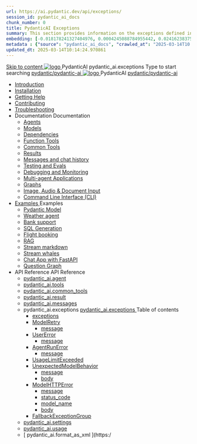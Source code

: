 ```yaml
---
url: https://ai.pydantic.dev/api/exceptions/
session_id: pydantic_ai_docs
chunk_number: 0
title: PydanticAI Exceptions
summary: This section provides information on the exceptions defined in the PydanticAI library, including how to handle and raise these exceptions effectively.
embedding: [-0.018178241327404976, 0.0004245088784955442, 0.024162383750081062, -0.0021205595694482327, -0.001301974174566567, 0.013506659306585789, -0.035283852368593216, 0.019363779574632645, 0.01510148961097002, 0.005924159195274115, -0.022652234882116318, -0.09506881982088089, -0.023682523518800735, -0.010507531464099884, 0.0030273545999079943, 0.003149084048345685, -0.015157943591475487, 0.023470818996429443, 0.0020693980623036623, 0.047280363738536835, 0.05583317205309868, 0.012201156467199326, 0.002127616433426738, 0.027747223153710365, 0.0003817272081505507, -1.8882374206441455e-05, 0.01415588241070509, 0.035876624286174774, 0.0001909738639369607, -0.035142719745635986, 0.02529146708548069, -0.0270274318754673, -0.042171262204647064, -0.010549872182309628, 0.017613699659705162, 0.00764953950420022, 0.01279392559081316, 0.012906833551824093, -0.015369647182524204, 0.01184831839054823, 0.03302568569779396, -0.055409763008356094, 0.04135267809033394, 0.026745161041617393, -0.08485060930252075, 0.03198128566145897, 0.024755151942372322, 0.02533380687236786, -0.009484300389885902, -0.023527273908257484, -0.060293048620224, 0.011269663460552692, -0.027352044358849525, 0.005832421127706766, -0.017190294340252876, -0.007095583248883486, -0.025446714833378792, 0.024486994370818138, -0.008235251531004906, -0.04894576221704483, 0.015440214425325394, -0.011996510438621044, -0.025474943220615387, 0.034098315984010696, -0.03432413190603256, -0.00398001866415143, -0.04502219706773758, 0.011862431652843952, -0.0740678682923317, -0.010662781074643135, 0.014169995673000813, 0.026166506111621857, -0.030823975801467896, -0.05967205390334129, -0.00850340910255909, -0.02746495231986046, 0.043215665966272354, 0.10116586834192276, -0.007677766494452953, -0.064244844019413, -0.00672157434746623, 0.03505803644657135, -0.030033616349101067, 0.01249754149466753, -0.01903916709125042, -0.013795986771583557, -0.0429333932697773, 0.005098517052829266, -0.001840053009800613, -0.049961935728788376, -0.021142086014151573, -0.0008388736168853939, -0.017514904960989952, 0.006594552192837, 0.08592323958873749, -0.006696875672787428, 0.012857436202466488, -0.007621312513947487, 0.021890103816986084, 0.016188232228159904, 0.020492862910032272, -0.03793720155954361, -0.05569203570485115, 0.05236123874783516, 0.025573737919330597, -0.032997459173202515, 0.006587495561689138, -0.024388199672102928, -0.013986519537866116, -0.0013778344728052616, -0.08857658505439758, -0.0015780703397467732, -0.04457056522369385, 0.024275291711091995, -0.09185092896223068, -0.00607587955892086, -0.011784806847572327, 0.018954485654830933, 0.015807166695594788, -0.02910212241113186, -0.02643466368317604, 0.006400491110980511, 0.03412654250860214, 0.006100578233599663, 0.021184425801038742, 0.003814184572547674, -0.006841539405286312, -0.03689279779791832, -0.06379320472478867, -0.027930699288845062, 0.033844273537397385, 0.01500269491225481, 0.0337313637137413, -0.010084125213325024, -0.006012368947267532, -0.01435347180813551, -0.018107673153281212, -0.003796542761847377, -0.0409574992954731, 0.007003845181316137, 0.03500158339738846, -0.012539882212877274, 0.0008106465684249997, 0.03065461292862892, -0.020704565569758415, 0.019307324662804604, -0.020662225782871246, -0.02300507202744484, -0.022934505715966225, 0.02375308983027935, 0.029186803847551346, 0.029723118990659714, -0.03184014931321144, -0.03277164325118065, -0.042030125856399536, 0.007924753241240978, 0.011290833353996277, 0.03940500691533089, 0.020549315959215164, -0.056058987975120544, -0.037513792514801025, 0.06678527593612671, -0.031106246635317802, -0.009561924263834953, -0.030315887182950974, -0.012222327291965485, -0.035876624286174774, -0.016936250030994415, -0.04756263643503189, -0.06644655764102936, -0.0021928914356976748, -0.015411987900733948, -0.020690452307462692, -0.0011917122174054384, 0.024331746622920036, -0.029666664078831673, -0.024670470505952835, -0.02929971180856228, -0.017176181077957153, -0.056567076593637466, -0.028142401948571205, 0.009533697739243507, -0.0347193107008934, -0.02410592883825302, -0.011347287334501743, -0.0370057076215744, 0.008750395849347115, 0.021650172770023346, -0.012038851156830788, 0.05250237509608269, 0.021311447024345398, 0.01925087161362171, 0.04592546448111534, 0.02375308983027935, 0.032997459173202515, -0.030428795143961906, 0.024825720116496086, -0.01666809245944023, 0.009667775593698025, 0.01953314244747162, 0.0024240007624030113, -0.005645416676998138, 0.05292578041553497, 0.01324555929750204, 0.0009817732498049736, -0.04200189933180809, 0.006838011089712381, 0.03353377431631088, -0.028932759538292885, -0.025107990950345993, 0.03246114403009415, -0.07135806977748871, 0.02961021102964878, -0.017190294340252876, -0.00902561005204916, 0.018361717462539673, -0.05910751223564148, -0.017020931467413902, -0.008764509111642838, 0.042368851602077484, -0.03271519020199776, 0.07813256978988647, 0.019264984875917435, -0.0023746034130454063, 0.006442831829190254, -0.002554550999775529, 0.03946146368980408, -0.05876878648996353, 0.003831826616078615, 0.03960259631276131, 0.009427845478057861, 0.015567236579954624, -0.00912440475076437, -0.014289961196482182, 0.03378782048821449, -0.06644655764102936, 0.022878050804138184, 0.01661163941025734, 0.016639865934848785, 0.004195250105112791, 0.016625752672553062, 0.002743319608271122, -0.0004013538418803364, 0.04270757734775543, 0.005744211375713348, 0.009780684486031532, -0.004022359382361174, -0.05583317205309868, 0.013492546044290066, 0.03644116595387459, 0.07113225013017654, -0.006252299062907696, 0.015115602873265743, -0.012342291884124279, -0.0036659925244748592, -0.006785084959119558, -0.0044387090019881725, -0.00597708486020565, -0.038106560707092285, 0.00838344357907772, -0.014762764796614647, 0.02708388678729534, -0.011869488283991814, 0.0032355294097214937, -0.017119726166129112, -0.03946146368980408, -0.007607198785990477, 0.008355217054486275, -0.040534090250730515, -0.04592546448111534, 0.03579194098711014, 0.027253249660134315, 0.05117570236325264, -0.016484616324305534, -0.0596156008541584, 0.018658101558685303, 0.0019106207182630897, 0.02440231293439865, 0.006912107113748789, -0.0012711008312180638, 0.002150550950318575, 0.0028138873167335987, 0.03347732126712799, 0.013097366318106651, 0.006047652568668127, 0.04358261823654175, 0.016032982617616653, -0.026011256501078606, -0.010281715542078018, -0.02826942317187786, 0.01175658032298088, -0.005825364496558905, 0.021382015198469162, -0.03793720155954361, 0.026166506111621857, 0.002000594511628151, 0.06317221373319626, 0.02306152693927288, 0.0429333932697773, -0.02215825952589512, 0.04468347132205963, 0.006841539405286312, -0.032856326550245285, -0.034634631127119064, -0.0029409092385321856, 0.011834205128252506, -0.00987242255359888, -0.013781873509287834, 0.06593846529722214, -0.020295273512601852, -0.008863303810358047, 0.014508720487356186, -0.029017440974712372, -0.03435236215591431, -0.011227322742342949, -0.04363907128572464, 0.04736504703760147, -0.02890453301370144, 0.05445004254579544, -0.014198223128914833, -0.044655244797468185, -0.032856326550245285, 0.007974150590598583, 0.03336441144347191, -0.053829047828912735, -0.002401066245511174, 0.022003011777997017, 0.008037662133574486, -0.026914523914456367, -0.014692196622490883, 0.0013646030565723777, -0.026505231857299805, -0.007137923501431942, 0.027930699288845062, 0.006912107113748789, -0.03892514854669571, -0.027013318613171577, 0.01205296441912651, -0.025898348540067673, 0.03164255991578102, -0.043356798589229584, -0.033195048570632935, -0.04253821447491646, -0.013668965548276901, -0.022496985271573067, 0.0021858348045498133, -0.002311092335730791, 0.049764346331357956, 0.0039059226401150227, 0.02152315154671669, -0.0018876862013712525, -0.01133317407220602, 0.01194711308926344, 0.04414715990424156, -0.04121154174208641, -0.011375514790415764, 0.001130847493186593, -0.006026482209563255, -0.016428163275122643, 0.03576371446251869, -0.06125276908278465, -0.005239652469754219, -0.008291705511510372, -0.002810359001159668, -0.013845384120941162, 0.01988597959280014, -0.020013002678751945, -0.04555851221084595, 0.020704565569758415, 0.013076196424663067, 0.017190294340252876, -0.012335235252976418, -0.014191166497766972, -0.015891848132014275, -0.013323183171451092, -0.03782429173588753, -0.041183315217494965, 0.01954725570976734, 0.004495162982493639, 0.027591973543167114, 0.03610244020819664, 0.009166745468974113, 0.016484616324305534, 0.005384316202253103, 0.05450649932026863, 0.01592007465660572, 0.0004679521080106497, 0.004022359382361174, -0.01470631081610918, 0.045897237956523895, 0.05580494552850723, -0.017613699659705162, -0.012532824650406837, -0.0008459304226562381, 0.01984363980591297, 0.018079446628689766, -0.022440530359745026, 0.00756485853344202, 0.05910751223564148, 0.002693922258913517, -0.0015154415741562843, 0.0014898607041686773, -0.006640421226620674, 0.02340025268495083, -0.008192910812795162, 0.0370057076215744, 0.0570187084376812, 0.026505231857299805, 0.015934187918901443, -0.017232634127140045, 0.047929588705301285, -0.02479749359190464, 0.0022969788406044245, -0.041042178869247437, -0.021537264809012413, -0.0573292076587677, 0.023640181869268417, 0.034747540950775146, 0.03460640460252762, 0.03356200084090233, -0.016583411023020744, -0.07536631077528, -0.04214303568005562, -0.005772438365966082, -0.06932571530342102, 0.046687595546245575, 0.051740244030952454, -0.04358261823654175, 0.022454645484685898, -0.05165556073188782, 0.0031773110385984182, 0.020111797377467155, 0.0253902617841959, -0.0003367402823641896, 0.0240918155759573, -0.037570249289274216, 0.004999722354114056, 0.032404690980911255, 0.007067355792969465, 0.012546938844025135, 0.010641610249876976, -0.04694163799285889, -0.014494607225060463, 0.043018076568841934, -0.02042229473590851, -0.025503169745206833, -0.0062875826843082905, -0.02117031253874302, 0.002429293468594551, -0.01934966631233692, 0.0016160005470737815, -0.02112797275185585, -0.027803676202893257, -0.0067180460318923, -0.037062160670757294, -0.03957436978816986, 0.07395495474338531, -0.014946240931749344, 0.05346209555864334, -0.006425189785659313, 0.024430541321635246, 0.025912461802363396, -0.022341735661029816, 0.027239134535193443, -0.037372659891843796, -0.013676022179424763, 0.025220898911356926, -0.005211425479501486, -0.010726291686296463, 0.010987392626702785, 0.013725419528782368, -0.011156754568219185, 0.02236996404826641, -0.025347920134663582, -0.015270852483808994, -0.023372024297714233, 0.03655407205224037, 0.009067950770258904, -0.016329368576407433, -0.008023548871278763, 0.008877418003976345, -0.012518711388111115, 0.009329050779342651, 0.004262289498001337, 0.005606604274362326, 0.06853535771369934, -0.0178536307066679, -0.04519155994057655, -0.02217237465083599, 0.018559306859970093, -0.043610844761133194, 0.006266412325203419, 0.04234062507748604, -0.01759958639740944, 0.0185028538107872, 0.020521089434623718, -0.028932759538292885, -0.0027891886420547962, -0.011523706838488579, -0.011015619151294231, -0.0031243853736668825, -0.045699648559093475, -0.012483427301049232, 0.030767520889639854, -0.008390500210225582, -0.018855690956115723, 0.017839517444372177, -0.01870044320821762, -0.00042561147711239755, 0.0406470000743866, -0.05086520314216614, 0.00012602951028384268, -0.004107040818780661, 0.03167078644037247, 0.01601886935532093, 0.024980967864394188, 0.008446955122053623, 0.017119726166129112, -0.00909617729485035, 0.003863581921905279, 0.041634947061538696, -0.04358261823654175, -0.018375830724835396, -0.009921819902956486, 0.009011496789753437, -0.03850174322724342, -0.014565175399184227, -0.016343481838703156, -0.014000633731484413, -0.005306691862642765, 0.025813667103648186, 0.016541071236133575, 0.0018312319880351424, -0.026420550420880318, -0.05588962510228157, 0.005158499348908663, 0.019519027322530746, 0.006001783534884453, -0.041042178869247437, -0.031078018248081207, 0.019914207980036736, 0.012299951165914536, -0.03158610686659813, 0.011862431652843952, 0.007317871320992708, 0.006654534954577684, -0.005504281260073185, 0.013781873509287834, -0.009703059680759907, 0.023527273908257484, 0.056708209216594696, -0.008863303810358047, 0.024910401552915573, -0.030428795143961906, 0.03113447315990925, 0.0291585773229599, -0.0260394848883152, -0.01864398829638958, 0.01334435399621725, 0.0055783772841095924, -0.004601014778017998, -0.02519267238676548, 0.026914523914456367, 0.02241230383515358, -0.017768949270248413, 0.033195048570632935, 0.025305580347776413, 0.006276997737586498, -0.031162699684500694, -0.009441959671676159, 9.069053339771926e-05, -0.0008847426506690681, -0.02742261067032814, -0.01617411896586418, -0.005370202474296093, -0.01192594226449728, 0.013767760246992111, -0.019476687535643578, -0.005077346693724394, 0.014424039982259274, -0.02673104777932167, -0.007494290824979544, -0.010098239406943321, 0.04304630309343338, -0.05083697661757469, 0.003630708670243621, -0.02276514284312725, 0.003796542761847377, 0.012800982221961021, 0.008468125015497208, 0.025714872404932976, -0.02708388678729534, 0.0022652235347777605, -0.0324329175055027, -0.008708055131137371, 0.009759513661265373, 0.04691341146826744, -0.01671043410897255, -0.03740088641643524, 0.02738027088344097, 0.010945051908493042, -0.040929269045591354, -0.01192594226449728, 0.029271485283970833, -0.01207413524389267, 0.0022546383552253246, 0.0046186563558876514, 0.005147914402186871, -0.007303757593035698, -0.013668965548276901, -0.0030361756216734648, -0.0036377653013914824, -0.006181731354445219, -0.03104979172348976, -0.014402869157493114, 0.01874278299510479, -0.05272819101810455, 0.005906517151743174, 0.06063177436590195, -0.03415476903319359, 0.00766365323215723, 0.004431651905179024, 0.010740404948592186, 0.0017747778911143541, -0.014162939041852951, -0.010140580125153065, -0.022849824279546738, -0.06497874855995178, -0.010860370472073555, 0.008136456832289696, 0.002969136228784919, 0.04886108264327049, 0.03827592357993126, 0.01611766405403614, -0.0036271801218390465, 0.018065333366394043, -0.014494607225060463, -0.030823975801467896, -0.009230256080627441, -0.03150142356753349, -0.00044369447277858853, 0.03971550613641739, 0.007903583347797394, -0.018319377675652504, 0.025107990950345993, -0.0439213402569294, 0.002378131728619337, 0.003530149580910802, 0.0055783772841095924, -0.011410798877477646, 0.00798120815306902, -0.0033360884990543127, 0.011834205128252506, 0.0013522537192329764, 0.025220898911356926, -0.012758641503751278, 0.00042230362305417657, -0.01769838109612465, -0.01522851176559925, 0.028297651559114456, -0.047929588705301285, 0.030287660658359528, 0.03169901296496391, -0.00628405436873436, -0.009540754370391369, 0.014021803624927998, 0.02870694361627102, 0.021015062928199768, 0.01730320230126381, 0.008143513463437557, 0.002395773772150278, 0.015143830329179764, 0.030626384541392326, 0.04087281599640846, -0.005059704650193453, -0.015087376348674297, 0.01215175911784172, -0.04513510689139366, -0.00587476184591651, 0.015454327687621117, -0.03454995155334473, 0.005292578134685755, -0.08880240470170975, 0.020055342465639114, 0.0792616531252861, -0.025573737919330597, 0.019519027322530746, 0.011128528043627739, 0.008030605502426624, 0.049115125089883804, 0.018912145867943764, -0.03426767885684967, 0.016032982617616653, -0.010479304939508438, 0.0016945070819929242, 0.019773071631789207, -0.025771327316761017, 0.01566603034734726, -0.002113502938300371, -0.0884636789560318, -0.035142719745635986, 0.004346970934420824, 0.0029850141145288944, -0.00932199414819479, -0.030767520889639854, 0.008849190548062325, -0.002983249956741929, 0.007910639978945255, 0.0379936546087265, -0.02434585988521576, -0.026914523914456367, 0.028932759538292885, -0.0324329175055027, 0.035933077335357666, -0.02688629738986492, -0.013033855706453323, 0.009688946418464184, 0.035283852368593216, -0.00724024698138237, -0.03381604701280594, -0.02093038149178028, 0.024190610274672508, -0.005610132589936256, 0.012017680332064629, -0.009604264982044697, -0.0285093542188406, -0.01943434774875641, 0.02558785118162632, -0.028198856860399246, -0.009780684486031532, 0.004004717338830233, -0.011156754568219185, -0.006301696412265301, -0.005493696313351393, 0.01470631081610918, -0.01577894017100334, -0.04671582207083702, 0.036074213683605194, -0.012123532593250275, 0.011996510438621044, 0.0071979062631726265, -0.0185028538107872, -0.00681684073060751, -0.014494607225060463, -0.021777193993330002, -0.03209419548511505, -0.005857119802385569, 0.0507805235683918, -0.012709244154393673, -0.015454327687621117, 0.007607198785990477, 0.012321121990680695, -0.01795242540538311, -0.024868059903383255, 0.0216219462454319, -0.023527273908257484, 0.009202029556035995, 0.015637803822755814, -0.04273580387234688, -0.0062734694220125675, -0.010761575773358345, 0.009293767623603344, -0.022736916318535805, 0.037711381912231445, 0.0011731880949810147, -0.013210275210440159, 0.012906833551824093, -0.020859815180301666, -0.03195305913686752, 0.002512210514396429, -0.0307957474142313, -0.023484934121370316, 0.007571915164589882, 0.022087693214416504, 0.0074519501067698, -0.041042178869247437, 0.003651878796517849, -0.02961021102964878, 0.02489628829061985, -0.00997121725231409, -0.009293767623603344, -0.01455106120556593, -0.0008781269425526261, 0.0043363855220377445, -0.0033131539821624756, -0.018220582976937294, -0.021184425801038742, -0.01552489586174488, -0.04984902963042259, -0.03133206069469452, -0.041776083409786224, 0.002531616482883692, 0.03734442964196205, -0.014466379769146442, 0.0008128517656587064, -0.03085220232605934, 0.006961504463106394, -0.08931048959493637, 0.0029126822482794523, -0.0047880192287266254, -0.00641107652336359, 0.05699048191308975, -0.03164255991578102, 0.0009738343651406467, 0.03059815801680088, -0.004745678510516882, -0.02742261067032814, 0.013781873509287834, 0.008955041877925396, -0.017035044729709625, -0.02489628829061985, 0.03215064853429794, -0.017035044729709625, 0.045445602387189865, -0.016230572015047073, 0.027210908010601997, 0.005761853419244289, 0.010937994346022606, 0.015990642830729485, -0.02207357995212078, 0.04030827432870865, -0.043215665966272354, 0.0022440531756728888, -0.0181923545897007, 0.022440530359745026, 0.03438058868050575, -0.0070144301280379295, -0.01954725570976734, -0.045445602387189865, -0.022496985271573067, 0.021184425801038742, 0.001684803981333971, 0.03370313718914986, -0.002521031303331256, 0.024952741339802742, -0.004862115252763033, -0.028523467481136322, 0.010952108539640903, -0.009089120663702488, 0.04160672053694725, 0.01740199699997902, 0.00288798357360065, -0.002805066294968128, -0.024726925417780876, 0.009293767623603344, 0.004766848869621754, 0.004639826714992523, -0.003475459525361657, 0.05027243494987488, -0.004022359382361174, 0.017430223524570465, 0.021254993975162506, 0.04205835238099098, -0.04863526299595833, 0.020944496616721153, -0.00034644335391931236, 0.0028615205083042383, -0.007571915164589882, -0.01464985590428114, -0.027196794748306274, -0.014367585070431232, -0.016781000420451164, 0.00015745419659651816, -0.032997459173202515, -0.009752457030117512, -0.014071200974285603, -0.0002794040192384273, -0.018658101558685303, 0.03395717963576317, -0.014028860256075859, -0.008108229376375675, -0.014692196622490883, 0.004473992623388767, 0.01730320230126381, 0.014191166497766972, -0.007201434578746557, -0.02771899662911892, 0.051796697080135345, -0.02582778036594391, -0.03192483261227608, 0.025757214054465294, -0.03824769705533981, 0.011961226351559162, -0.004629241768270731, -0.023936565965414047, 0.01740199699997902, -0.017966538667678833, 0.031416743993759155, -0.002817415865138173, -0.007522517815232277, 0.009632492437958717, -0.026053598150610924, 0.018968600779771805, -0.019773071631789207, 0.011396684683859348, 0.005398429464548826, -0.00035724902409128845, 0.037513792514801025, 0.010253488086163998, -0.02231350913643837, 0.028876306489109993, -0.008538692258298397, 0.036017756909132004, -0.003884752281010151, -0.031614333391189575, -0.014297017827630043, 0.04434474930167198, -0.002011179691180587, 0.02746495231986046, 0.010331112891435623, 0.0019811883103102446, -0.01635759510099888, -0.010218203999102116, 0.05354677885770798, -0.002344612032175064, -0.050103072077035904, 0.0008472535409964621, 0.015341419726610184, -0.011883602477610111, -0.01690802350640297, 0.06384966522455215, -5.99825507379137e-05, 0.009717173874378204, -0.010987392626702785, 0.003258463926613331, -0.018418172374367714, -0.00035085383569821715, 0.026392322033643723, 0.017910083755850792, -0.0488046258687973, 0.03350554779171944, 0.00303793977946043, -0.012441086582839489, 0.03788074478507042, -0.044909290969371796, 0.009075007401406765, -0.011608388274908066, -0.0006324630812741816, 0.004664525389671326, -0.014607515186071396, -0.018079446628689766, -0.04061877354979515, -0.004392839968204498, -0.00828464888036251, -0.016795113682746887, 0.0334208682179451, -0.02371075004339218, 0.030485250055789948, -0.028678717091679573, -0.00702854385599494, 0.01036639604717493, -0.017444336786866188, 0.0260394848883152, 0.004526918288320303, -0.03596130385994911, -0.025164443999528885, -0.0011581925209611654, -0.007268473971635103, 0.058542970567941666, -0.0010285243624821305, -0.01686568185687065, 0.0018947429489344358, -0.008334046229720116, -0.025912461802363396, -0.01874278299510479, -0.014932126738131046, 0.017444336786866188, 0.007910639978945255, 0.0060053118504583836, 0.025912461802363396, 0.015087376348674297, 0.017783062532544136, 0.07937455922365189, 0.034634631127119064, 0.004971494898200035, -0.0201400239020586, 0.02658991329371929, -0.011417855508625507, -0.016781000420451164, 0.004110569134354591, 0.004251704551279545, 0.03821947053074837, 0.017218520864844322, 0.0008516640518791974, 0.013069139793515205, -0.02270868793129921, 0.03819124400615692, 0.04702632129192352, -0.0028085948433727026, -0.008312876336276531, 0.051599107682704926, -0.01829114928841591, 0.011156754568219185, 0.04369552433490753, 0.0035742544569075108, -0.006640421226620674, 0.003530149580910802, 0.024162383750081062, 0.027690768241882324, -0.001130847493186593, -0.0172044076025486, 0.00015017690020613372, 0.02385188452899456, -0.0165551844984293, -0.019109735265374184, 0.008136456832289696, 0.028735170140862465, -0.021396128460764885, 0.02365429513156414, 0.010147636756300926, -0.006975618191063404, -0.008468125015497208, 0.03104979172348976, -0.015045035630464554, -0.01830526441335678, -0.023146208375692368, -0.0021346730645745993, -0.027549633756279945, -0.012144702486693859, 0.0015119131421670318, 0.016823342069983482, 0.011142641305923462, 0.01775483600795269, -0.006700403988361359, 0.03381604701280594, 0.03759847581386566, -0.0008838605717755854, 0.004548088647425175, 0.015609577298164368, -0.03948969021439552, 0.003443704219534993, 0.028777511790394783, -0.014734537340700626, 0.034634631127119064, 0.0029250315856188536, 0.01647050306200981, -0.01028877217322588, 0.00997121725231409, 0.022990958765149117, -0.00022570640430785716, -0.019900092855095863, 0.017966538667678833, 0.009392562322318554, 0.03203773871064186, 0.037965428084135056, 0.007684823591262102, -0.03768315538764, 0.0038035993929952383, 0.008432840928435326, 0.023936565965414047, 0.008326989598572254, 0.0291585773229599, -0.0201400239020586, 0.03073929436504841, 0.01018997747451067, -0.0022105334792286158, 0.007974150590598583, -0.006485172547399998, 0.03833238035440445, 0.011770693585276604, 0.02618061937391758, -0.015073262155056, -0.012885663658380508, 0.01341492123901844, 0.0038600536063313484, 0.013866554945707321, 0.0163717083632946, -0.0321224220097065, 0.01929321140050888, -0.01651284284889698, 0.009180858731269836, -0.025997143238782883, -0.030061842873692513, -0.028481127694249153, -0.02375308983027935, -0.0061041065491735935, -0.03302568569779396, -0.045840784907341, 0.0018859220435842872, -0.010295828804373741, -0.018869806081056595, 0.029525529593229294, -0.023343797773122787, -0.008023548871278763, -0.037570249289274216, 0.004579844418913126, 0.01661163941025734, 0.01185537502169609, 0.02042229473590851, -0.002334026852622628, -0.011693069711327553, -0.008446955122053623, 0.001591301872394979, 0.023541387170553207, 0.008143513463437557, 0.006785084959119558, -0.026392322033643723, 0.006012368947267532, 0.0013046205276623368, -0.010013557970523834, -0.0029462017118930817, -0.003089101519435644, -0.005708927754312754, -0.01182714756578207, -0.05334918573498726, 0.050611160695552826, 0.017133839428424835, -0.03658229857683182, -0.01194711308926344, 0.02379543147981167, 0.007402552757412195, 0.018319377675652504, 0.01913796178996563, -0.046094827353954315, -0.015793053433299065, -0.023287342861294746, -0.007444893009960651, 0.0072155483067035675, 0.014466379769146442, 0.017924197018146515, -0.007734220940619707, 0.015186171047389507, -0.038304153829813004, 0.0008582797599956393, -0.0030961581505835056, 0.00774833420291543, -0.004915040917694569, 0.02380954474210739, 0.0028191800229251385, -0.009314937517046928, 0.03703393414616585, -0.06345448642969131, -0.007783618289977312, -0.062212493270635605, -0.0045057483948767185, -0.004660997074097395, -0.04191721975803375, -0.009039723314344883, -0.010246431455016136, 0.009166745468974113, 0.005476054269820452, 0.018361717462539673, -0.010542815551161766, 0.020958609879016876, -0.0006633364828303456, -0.012236440554261208, -0.01675277389585972, 0.08852013200521469, 0.0014042974216863513, -0.026392322033643723, 0.03322327882051468, -0.009145574644207954, 0.011587217450141907, 0.012624562717974186, 0.013930065557360649, -0.013040912337601185, -0.02335791103541851, -0.0012975637800991535, 0.03392895311117172, 0.008842133916914463, 0.0069473907351493835, 0.00919497199356556, 0.002919738879427314, -0.0022599308285862207, 0.004209363833069801, 0.03322327882051468, -0.021480809897184372, 0.012010623700916767, 0.043018076568841934, -0.028255309909582138, -0.028594035655260086, 0.0062558273784816265, -0.006425189785659313, 0.007945924066007137, -0.029327940195798874, 0.0409574992954731, 0.03991309553384781, -0.005292578134685755, -0.04273580387234688, -0.012088248506188393, -0.0028791625518351793, -0.024176497012376785, 0.027154454961419106, 0.002833293518051505, -0.014416982419788837, -0.010091181844472885, 0.015313192270696163, 0.038953375071287155, -0.00014940506662242115, 0.0027309702709317207, 0.008905644528567791, -0.01311853714287281, 0.025997143238782883, 0.03034411370754242, -0.03457817807793617, -0.004978551995009184, 0.019081508740782738, -0.020295273512601852, 0.008750395849347115, -0.014734537340700626, -0.011671898886561394, -0.019180303439497948, -0.008510465733706951, -0.018516967073082924, 0.05295400694012642, 0.027013318613171577, 0.022257056087255478, -0.04265112429857254, 0.01532730646431446, 0.005955914501100779, 0.026519345119595528, -0.004840944893658161, -0.042284172028303146, 0.006587495561689138, -0.00735315540805459, 0.0073319850489497185, 0.048578809946775436, -0.01393712218850851, 0.010246431455016136, 0.013598397374153137, 0.001459869439713657, 0.0028579921927303076, 0.018672214820981026, -0.025065649300813675, 0.008792736567556858, 0.01944846101105213, 0.04519155994057655, 0.0032796342857182026, -0.03113447315990925, -0.009378448128700256, 0.029779572039842606, -0.025277353823184967, -0.037259750068187714, 0.008411671034991741, 0.0070638274773955345, -0.029666664078831673, 0.004339913837611675, 0.020690452307462692, 0.01552489586174488, -0.02389422617852688, 0.022285282611846924, -0.004664525389671326, 0.03590485081076622, 0.001563074765726924, 0.022652234882116318, 0.0028685773722827435, 0.039743732661008835, 0.006111163645982742, -0.003226708387956023, -0.05752679705619812, 0.02122676745057106, -0.0028191800229251385, 0.012906833551824093, -0.006065294612199068, -0.029017440974712372, -0.03184014931321144, 0.0149039002135396, 0.03217887505888939, 0.008672771044075489, 0.007254360243678093, 0.005927687510848045, -0.017938312143087387, -0.001829467830248177, -0.02582778036594391, -0.004428123589605093, -0.019166190177202225, -0.020252931863069534, 0.004346970934420824, -0.021085631102323532, -0.004646883811801672, -0.003680106019601226, -0.009907706640660763, 0.034239452332258224, 0.015482555143535137, -0.006689818575978279, -0.013457261957228184, 2.236941145383753e-05, -0.008771565742790699, 0.020252931863069534, -0.0043893116526305676, -0.02316032163798809, -0.010578099638223648, 0.01568014547228813, 0.008390500210225582, -0.03184014931321144, -0.03085220232605934, -0.00014080463733989745, 0.011537820100784302, 0.024359973147511482, 0.023865999653935432, -0.00892681535333395, -0.01061338372528553, -0.020817473530769348, 0.0081858541816473, -0.0062734694220125675, -0.004071756731718779, 0.0025563151575624943, -0.004149381071329117, -0.0006355504156090319, 0.009576038457453251, 0.030965110287070274, 0.008122343569993973, -0.054026637226343155, 0.006181731354445219, -0.03610244020819664, -0.02736615762114525, -0.003131442004814744, 0.00276978244073689, 0.00882802065461874, -0.013400807976722717, 0.023781318217515945, 0.0006492229294963181, 0.02073279209434986, 0.016724547371268272, 0.025757214054465294, 0.026716934517025948, 0.018559306859970093, -0.003392542479559779, -0.03486044704914093, -0.003025590442121029, 0.02836821787059307, 0.04513510689139366, -0.01046519074589014, 0.0018082974711433053, -0.01435347180813551, 0.009434903040528297, -0.016696318984031677, -0.02483983337879181, -0.0347193107008934, 0.013577227480709553, -0.005927687510848045, -0.00808000285178423, 0.009886535815894604, -0.014847446233034134, 0.0017968303291127086, -0.0027909527998417616, -0.040534090250730515, -0.014593401923775673, 0.014663970097899437, 0.013654851354658604, 0.009505470283329487, 0.00257219304330647, 0.03288455307483673, -0.004096455406397581, -0.0008600439177826047, 0.015242625027894974, 0.016639865934848785, -0.016047097742557526, 0.011982397176325321, -0.010676894336938858, -0.01789597049355507, -0.029469074681401253, 0.021000949665904045, 0.002531616482883692, -0.0001621954725123942, -0.02043640799820423, -0.018079446628689766, -0.02444465458393097, 0.010669837705790997, -0.0035283854231238365, -0.0011387864360585809, 0.03511449322104454, -0.002531616482883692, 0.015482555143535137, -0.01500269491225481, -0.006972089409828186, -0.02371075004339218, -0.02503742277622223, 0.03486044704914093, 0.013492546044290066, -0.014692196622490883, 0.030090071260929108, 0.000815057021100074, 0.0016115900361910462, 0.0062558273784816265, -0.014325244352221489, 0.01266690343618393, 0.02961021102964878, -0.0038600536063313484, 0.004579844418913126, -0.00774833420291543, 0.004495162982493639, -0.03248937427997589, -0.024783378466963768, 0.028848079964518547, 0.051147475838661194, -0.015313192270696163, -0.006001783534884453, 0.026505231857299805, -0.026095937937498093, 0.00915263220667839, -0.019166190177202225, 0.005087931640446186, 0.003923564683645964, 0.013386694714426994, -0.05261528491973877, 0.025912461802363396, 0.010055898688733578, 0.010338169522583485, -0.004149381071329117, -0.035735487937927246, 0.00036673154681921005, -0.04595369100570679, -0.025009196251630783, -0.018855690956115723, -0.02718268148601055, 0.01225055381655693, -0.03136029094457626, -0.005620718002319336, 0.02205946482717991, -0.004526918288320303, 0.01520028430968523, 0.03198128566145897, -0.042368851602077484, -0.022934505715966225, -0.031106246635317802, -0.02961021102964878, 0.018982714042067528, 0.029073895886540413, 0.0038177131209522486, 0.003651878796517849, -0.004643355030566454, -0.004759791772812605, 0.01192594226449728, -0.004865643568336964, -0.003560140961781144, -0.04250998795032501, -0.014635742641985416, 0.00870099849998951, -0.004283459857106209, -0.013993576169013977, 0.0020252931863069534, 0.003053817665204406, 0.0010602797847241163, -0.009794797748327255, 0.03635648265480995, -0.006262884009629488, 0.048070721328258514, 0.012109418399631977, 0.024374086409807205, -0.024811606854200363, 0.028890419751405716, 0.045840784907341, -0.00493268296122551, 0.01373953279107809, 0.011813034303486347, 0.0024928043130785227, -0.004509276710450649, -0.02742261067032814, 0.04112686216831207, -0.002538673346862197, -0.004576316103339195, 0.022652234882116318, -0.0026304114144295454, 0.03189660236239433, -0.03988486900925636, 0.02365429513156414, 0.010669837705790997, -0.0067180460318923, 0.01809355989098549, -0.011918885633349419, 0.013337296433746815, 0.040195368230342865, -0.008792736567556858, 0.008919758722186089, -0.018827464431524277, 0.0071308668702840805, 0.02073279209434986, -0.02236996404826641, -0.002805066294968128, 0.0033502019941806793, 0.011389628052711487, -0.0016204110579565167, -0.04671582207083702, 0.0018859220435842872, 0.022892164066433907, -0.00776244793087244, 0.012673960067331791, -0.0100700119510293, 0.0386711023747921, -0.007042657118290663, 0.01874278299510479, -0.007635426241904497, -0.0130197424441576, 0.0003162315406370908, 0.03169901296496391, -0.0032531714532524347, -0.036412935703992844, -0.0043540275655686855, 0.0069650327786803246, -0.04999016597867012, 0.006195844616740942, 0.004629241768270731, 0.011142641305923462, -0.0002289039985043928, -0.011050903238356113, -0.014000633731484413, 0.012102361768484116, 0.0317554697394371, 0.017232634127140045, -0.007875355891883373, -0.004802132491022348, 0.008595147170126438, -0.028735170140862465, -0.004131739493459463, -0.012913890182971954, 0.012455200776457787, -0.02251109853386879, -0.017472565174102783, -0.022242940962314606, 0.017049157992005348, -0.0032196517568081617, 0.02321677654981613, 0.002011179691180587, -0.03559435158967972, -0.004664525389671326, 0.012455200776457787, 0.005049119703471661, -7.426148658851162e-05, 0.03415476903319359, -0.015143830329179764, -0.017924197018146515, -0.0063052247278392315, -0.023668410256505013, 0.006975618191063404, 0.019716618582606316, -0.03779606521129608, 0.02777544967830181, -0.0412679947912693, 0.023428479209542274, 0.0005707163363695145, 0.01562369056046009, -0.00944901630282402, -0.006675705313682556, -0.011290833353996277, -0.003757730359211564]
metadata : {"source": "pydantic_ai_docs", "crawled_at": "2025-03-14T10:14:24.969349", "url_path": "/api/exceptions/", "chunk_size": 5000}
updated_dt: 2025-03-14T10:14:24.970861
---
```

[ Skip to content ](https://ai.pydantic.dev/api/exceptions/#pydantic_aiexceptions)
[ ![logo](https://ai.pydantic.dev/img/logo-white.svg) ](https://ai.pydantic.dev/ "PydanticAI")
PydanticAI 
pydantic_ai.exceptions 
Type to start searching
[ pydantic/pydantic-ai  ](https://github.com/pydantic/pydantic-ai "Go to repository")
[ ![logo](https://ai.pydantic.dev/img/logo-white.svg) ](https://ai.pydantic.dev/ "PydanticAI") PydanticAI 
[ pydantic/pydantic-ai  ](https://github.com/pydantic/pydantic-ai "Go to repository")
  * [ Introduction  ](https://ai.pydantic.dev/)
  * [ Installation  ](https://ai.pydantic.dev/install/)
  * [ Getting Help  ](https://ai.pydantic.dev/help/)
  * [ Contributing  ](https://ai.pydantic.dev/contributing/)
  * [ Troubleshooting  ](https://ai.pydantic.dev/troubleshooting/)
  * Documentation  Documentation 
    * [ Agents  ](https://ai.pydantic.dev/agents/)
    * [ Models  ](https://ai.pydantic.dev/models/)
    * [ Dependencies  ](https://ai.pydantic.dev/dependencies/)
    * [ Function Tools  ](https://ai.pydantic.dev/tools/)
    * [ Common Tools  ](https://ai.pydantic.dev/common_tools/)
    * [ Results  ](https://ai.pydantic.dev/results/)
    * [ Messages and chat history  ](https://ai.pydantic.dev/message-history/)
    * [ Testing and Evals  ](https://ai.pydantic.dev/testing-evals/)
    * [ Debugging and Monitoring  ](https://ai.pydantic.dev/logfire/)
    * [ Multi-agent Applications  ](https://ai.pydantic.dev/multi-agent-applications/)
    * [ Graphs  ](https://ai.pydantic.dev/graph/)
    * [ Image, Audio & Document Input  ](https://ai.pydantic.dev/input/)
    * [ Command Line Interface (CLI)  ](https://ai.pydantic.dev/cli/)
  * [ Examples  ](https://ai.pydantic.dev/examples/)
Examples 
    * [ Pydantic Model  ](https://ai.pydantic.dev/examples/pydantic-model/)
    * [ Weather agent  ](https://ai.pydantic.dev/examples/weather-agent/)
    * [ Bank support  ](https://ai.pydantic.dev/examples/bank-support/)
    * [ SQL Generation  ](https://ai.pydantic.dev/examples/sql-gen/)
    * [ Flight booking  ](https://ai.pydantic.dev/examples/flight-booking/)
    * [ RAG  ](https://ai.pydantic.dev/examples/rag/)
    * [ Stream markdown  ](https://ai.pydantic.dev/examples/stream-markdown/)
    * [ Stream whales  ](https://ai.pydantic.dev/examples/stream-whales/)
    * [ Chat App with FastAPI  ](https://ai.pydantic.dev/examples/chat-app/)
    * [ Question Graph  ](https://ai.pydantic.dev/examples/question-graph/)
  * API Reference  API Reference 
    * [ pydantic_ai.agent  ](https://ai.pydantic.dev/api/agent/)
    * [ pydantic_ai.tools  ](https://ai.pydantic.dev/api/tools/)
    * [ pydantic_ai.common_tools  ](https://ai.pydantic.dev/api/common_tools/)
    * [ pydantic_ai.result  ](https://ai.pydantic.dev/api/result/)
    * [ pydantic_ai.messages  ](https://ai.pydantic.dev/api/messages/)
    * pydantic_ai.exceptions  [ pydantic_ai.exceptions  ](https://ai.pydantic.dev/api/exceptions/) Table of contents 
      * [ exceptions  ](https://ai.pydantic.dev/api/exceptions/#pydantic_ai.exceptions)
      * [ ModelRetry  ](https://ai.pydantic.dev/api/exceptions/#pydantic_ai.exceptions.ModelRetry)
        * [ message  ](https://ai.pydantic.dev/api/exceptions/#pydantic_ai.exceptions.ModelRetry.message)
      * [ UserError  ](https://ai.pydantic.dev/api/exceptions/#pydantic_ai.exceptions.UserError)
        * [ message  ](https://ai.pydantic.dev/api/exceptions/#pydantic_ai.exceptions.UserError.message)
      * [ AgentRunError  ](https://ai.pydantic.dev/api/exceptions/#pydantic_ai.exceptions.AgentRunError)
        * [ message  ](https://ai.pydantic.dev/api/exceptions/#pydantic_ai.exceptions.AgentRunError.message)
      * [ UsageLimitExceeded  ](https://ai.pydantic.dev/api/exceptions/#pydantic_ai.exceptions.UsageLimitExceeded)
      * [ UnexpectedModelBehavior  ](https://ai.pydantic.dev/api/exceptions/#pydantic_ai.exceptions.UnexpectedModelBehavior)
        * [ message  ](https://ai.pydantic.dev/api/exceptions/#pydantic_ai.exceptions.UnexpectedModelBehavior.message)
        * [ body  ](https://ai.pydantic.dev/api/exceptions/#pydantic_ai.exceptions.UnexpectedModelBehavior.body)
      * [ ModelHTTPError  ](https://ai.pydantic.dev/api/exceptions/#pydantic_ai.exceptions.ModelHTTPError)
        * [ message  ](https://ai.pydantic.dev/api/exceptions/#pydantic_ai.exceptions.ModelHTTPError.message)
        * [ status_code  ](https://ai.pydantic.dev/api/exceptions/#pydantic_ai.exceptions.ModelHTTPError.status_code)
        * [ model_name  ](https://ai.pydantic.dev/api/exceptions/#pydantic_ai.exceptions.ModelHTTPError.model_name)
        * [ body  ](https://ai.pydantic.dev/api/exceptions/#pydantic_ai.exceptions.ModelHTTPError.body)
      * [ FallbackExceptionGroup  ](https://ai.pydantic.dev/api/exceptions/#pydantic_ai.exceptions.FallbackExceptionGroup)
    * [ pydantic_ai.settings  ](https://ai.pydantic.dev/api/settings/)
    * [ pydantic_ai.usage  ](https://ai.pydantic.dev/api/usage/)
    * [ pydantic_ai.format_as_xml  ](https:/